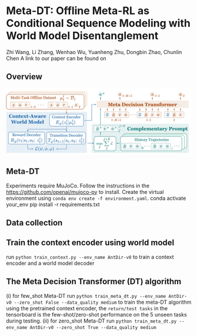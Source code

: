 # Meta-DT: Offline Meta-RL as Conditional Sequence Modeling with World Model Disentanglement
Zhi Wang, Li Zhang, Wenhao Wu, Yuanheng Zhu, Dongbin Zhao, Chunlin Chen
A link to our paper can be found on 
## Overview
![MetaDT](./Meta-DT.jpg)
## Meta-DT
Experiments require MuJoCo. Follow the instructions in the https://github.com/openai/mujoco-py  to install.
Create the virtual environment using `conda env create -f environment.yaml`.
conda activate your_env
pip install -r requirements.txt
## Data collection 




## Train the context encoder using world model 

run `python train_context.py --env_name AntDir-v0` to train a context encoder and a world model decoder

## The Meta Decision Transformer (DT) algorithm
(i) for few_shot Meta-DT
 run `python train_meta_dt.py --env_name AntDir-v0 --zero_shot False --data_quality medium` to train the meta-DT algorithm using the pretrained context encoder, the `return/test tasks` in the tensorboard is the few-shot/zero-shot performance on the 5 unseen tasks during testing.
(ii) for zero_shot Meta-DT
run `python train_meta_dt.py --env_name AntDir-v0 --zero_shot True --data_quality medium`
